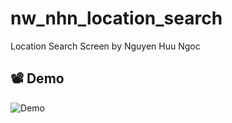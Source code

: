 # nw_nhn_location_search

Location Search Screen by Nguyen Huu Ngoc

## 📽 Demo

![Demo](assets/nhn_location_search_demo.gif)
